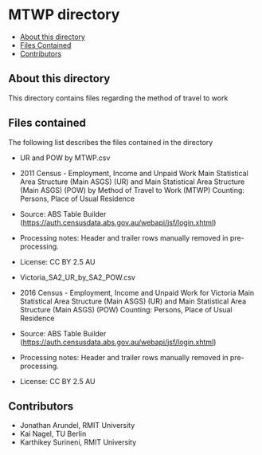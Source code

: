 # MTWP directory

* [About this directory](#about-this-directory)
* [Files Contained](#files-contained)
* [Contributors](#contributors)


## About this directory

This directory contains files regarding the method of travel to work 

## Files contained

The following list describes the files contained in the directory

* UR and POW by MTWP.csv
 * 2011 Census - Employment, Income and Unpaid Work 
   Main Statistical Area Structure (Main ASGS) (UR) and Main Statistical Area Structure (Main ASGS) (POW) by Method of Travel to Work (MTWP)
   Counting: Persons, Place of Usual Residence
 * Source: ABS Table Builder (https://auth.censusdata.abs.gov.au/webapi/jsf/login.xhtml)
 * Processing notes: Header and trailer rows manually removed in pre-processing.
 * License: CC BY 2.5 AU

* Victoria_SA2_UR_by_SA2_POW.csv
 * 2016 Census - Employment, Income and Unpaid Work for Victoria 
   Main Statistical Area Structure (Main ASGS) (UR) and Main Statistical Area Structure (Main ASGS) (POW)
   Counting: Persons, Place of Usual Residence
 * Source: ABS Table Builder (https://auth.censusdata.abs.gov.au/webapi/jsf/login.xhtml)
 * Processing notes: Header and trailer rows manually removed in pre-processing.
 * License: CC BY 2.5 AU

## Contributors

* Jonathan Arundel, RMIT University
* Kai Nagel, TU Berlin
* Karthikey Surineni, RMIT University




